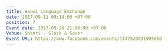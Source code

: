 ```yaml
---
title: Hanoi Language Exchange
date: 2017-09-11 09:14:00 +07:00
position: 7
Event date: 2017-09-26 21:00:00 +07:00
Venue: Satori - Slack & Savor
Event URL: https://www.facebook.com/events/1147520031995660
---
```


